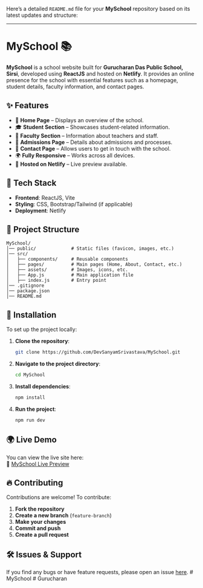 
Here’s a detailed `README.md` file for your **MySchool** repository based on its latest updates and structure:

---

# MySchool 📚

**MySchool** is a school website built for **Gurucharan Das Public School, Sirsi**, developed using **ReactJS** and hosted on **Netlify**. It provides an online presence for the school with essential features such as a homepage, student details, faculty information, and contact pages.

## ✨ Features

- 📌 **Home Page** – Displays an overview of the school.
- 🎓 **Student Section** – Showcases student-related information.
- 🏫 **Faculty Section** – Information about teachers and staff.
- 📄 **Admissions Page** – Details about admissions and processes.
- 📩 **Contact Page** – Allows users to get in touch with the school.
- 🌍 **Fully Responsive** – Works across all devices.
- 🚀 **Hosted on Netlify** – Live preview available.

## 🔧 Tech Stack

- **Frontend**: ReactJS, Vite
- **Styling**: CSS, Bootstrap/Tailwind (if applicable)
- **Deployment**: Netlify

## 📂 Project Structure

```
MySchool/
│── public/             # Static files (favicon, images, etc.)
│── src/
│   ├── components/     # Reusable components
│   ├── pages/          # Main pages (Home, About, Contact, etc.)
│   ├── assets/         # Images, icons, etc.
│   ├── App.js          # Main application file
│   ├── index.js        # Entry point
│── .gitignore
│── package.json
│── README.md
```

## 🚀 Installation

To set up the project locally:

1. **Clone the repository**:
   ```sh
   git clone https://github.com/DevSanyamSrivastava/MySchool.git
   ```
2. **Navigate to the project directory**:
   ```sh
   cd MySchool
   ```
3. **Install dependencies**:
   ```sh
   npm install
   ```
4. **Run the project**:
   ```sh
   npm run dev
   ```

## 🌍 Live Demo

You can view the live site here:  
🔗 [MySchool Live Preview](https://deploy-preview-1--gurucharanpublicschool.netlify.app)

## 🔥 Contributing

Contributions are welcome! To contribute:

1. **Fork the repository**
2. **Create a new branch** (`feature-branch`)
3. **Make your changes**
4. **Commit and push**
5. **Create a pull request**

## 🛠️ Issues & Support

If you find any bugs or have feature requests, please open an issue [here](https://github.com/DevSanyamSrivastava/MySchool/issues).
#   M y S c h o o l  
 #   G u r u c h a r a n  
 